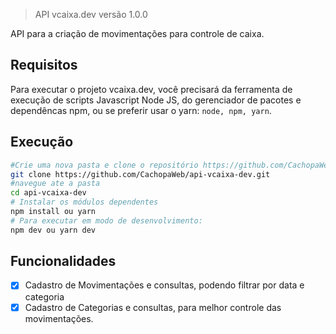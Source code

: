 > API vcaixa.dev versão 1.0.0

API para a criação de movimentações para controle de caixa.

## Requisitos

Para executar o projeto vcaixa.dev, você precisará da ferramenta de execução de scripts Javascript Node JS,
do gerenciador de pacotes e dependêncas npm, ou se preferir usar o yarn:
`node, npm, yarn`.

## Execução

```bash
#Crie uma nova pasta e clone o repositório https://github.com/CachopaWeb/api-vcaixa-dev.git
git clone https://github.com/CachopaWeb/api-vcaixa-dev.git
#navegue ate a pasta
cd api-vcaixa-dev
# Instalar os módulos dependentes
npm install ou yarn
# Para executar em modo de desenvolvimento:
npm dev ou yarn dev
```
## Funcionalidades
- [x] Cadastro de Movimentações e consultas, podendo filtrar por data e categoria
- [x] Cadastro de Categorias e consultas, para melhor controle das movimentações.